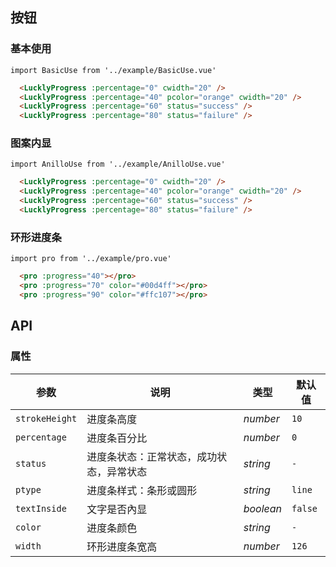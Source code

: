 ## 按钮

### 基本使用

```vue
import BasicUse from '../example/BasicUse.vue'
```

```html
  <LucklyProgress :percentage="0" cwidth="20" />
  <LucklyProgress :percentage="40" pcolor="orange" cwidth="20" />
  <LucklyProgress :percentage="60" status="success" />
  <LucklyProgress :percentage="80" status="failure" />
```

### 图案内显

```vue
import AnilloUse from '../example/AnilloUse.vue'
```

```html
  <LucklyProgress :percentage="0" cwidth="20" />
  <LucklyProgress :percentage="40" pcolor="orange" cwidth="20" />
  <LucklyProgress :percentage="60" status="success" />
  <LucklyProgress :percentage="80" status="failure" />
```
### 环形进度条

```vue
import pro from '../example/pro.vue'
```

```html
  <pro :progress="40"></pro>
  <pro :progress="70" color="#00d4ff"></pro>
  <pro :progress="90" color="#ffc107"></pro>
```



## API

### 属性

| 参数    | 说明     | 类型     | 默认值    |
| ------- | -------- | -------- | --------- |
| `strokeHeight` | 进度条高度 | _number_ | `10` |
| `percentage` | 进度条百分比 | _number_ | `0` |
| `status` | 进度条状态：正常状态，成功状态，异常状态 | _string_ | `-` |
| `ptype` | 进度条样式：条形或圆形 | _string_ | `line` |
| `textInside` | 文字是否內显 | _boolean_ | `false` |
| `color` | 进度条颜色 | _string_ | `-` |
| `width` | 环形进度条宽高 | _number_ | `126` |


